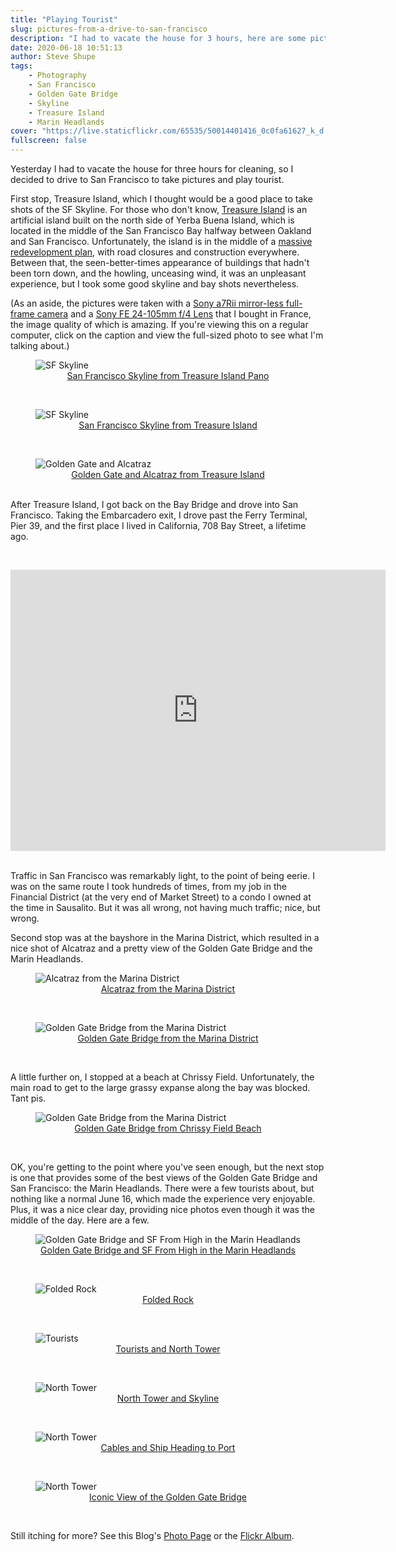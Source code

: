 ```yaml
---
title: "Playing Tourist"
slug: pictures-from-a-drive-to-san-francisco
description: "I had to vacate the house for 3 hours, here are some pictures I took while playing tourist in San Francisco"
date: 2020-06-18 10:51:13
author: Steve Shupe
tags:
    - Photography
    - San Francisco
    - Golden Gate Bridge
    - Skyline
    - Treasure Island
    - Marin Headlands
cover: "https://live.staticflickr.com/65535/50014401416_0c0fa61627_k_d.jpg"
fullscreen: false
---
```



Yesterday I had to vacate the house for three hours for cleaning, so I decided to drive to San Francisco to take pictures and play tourist.

First stop, Treasure Island, which I thought would be a good place to take shots of the SF Skyline. For those who don't know, [Treasure Island](https://en.wikipedia.org/wiki/Treasure_Island,_San_Francisco) is an artificial island built on the north side of Yerba Buena Island, which is located in the middle of the San Francisco Bay halfway between Oakland and San Francisco. Unfortunately, the island is in the middle of a [massive redevelopment plan](https://sftreasureisland.org/development-project), with road closures and construction everywhere. Between that, the seen-better-times appearance of buildings that hadn't been torn down, and the howling, unceasing wind, it was an unpleasant experience, but I took some good skyline and bay shots nevertheless.

(As an aside, the pictures were taken with a [Sony a7Rii mirror-less full-frame camera]("https://www.bhphotovideo.com/c/product/1445357-REG/sony_alpha_a7r_ii_mirrorless.html/") and a [Sony FE 24-105mm f/4 Lens](https://www.bhphotovideo.com/c/product/1411907-REG/sony_fe_24_105mm_f_4_lens.html) that I bought in France, the image quality of which is amazing. If you're viewing this on a regular computer, click on the caption and view the full-sized photo to see what I'm talking about.)

<figure>
    <img src="https://live.staticflickr.com/65535/50013869778_263ce88108_c.jpg"
         alt="SF Skyline">
    <figcaption><center><a href="https://www.flickr.com/photos/ssshupe/50013869778/sizes/o/">San Francisco Skyline from Treasure Island Pano</a></center></figcaption>
</figure><br>

<figure>
    <img src="https://live.staticflickr.com/65535/50013872208_b68b1de6b0_c_d.jpg"
         alt="SF Skyline">
    <figcaption><center><a href="https://www.flickr.com/photos/ssshupe/50013872208/sizes/6k">San Francisco Skyline from Treasure Island</a></center></figcaption>
</figure><br>

<figure>
    <img src="https://live.staticflickr.com/65535/50014399966_cb8780b031_c_d.jpg"
         alt="Golden Gate and Alcatraz">
    <figcaption><center><a href="https://www.flickr.com/photos/ssshupe/50014399966/sizes/o/">Golden Gate and Alcatraz from Treasure Island</a></center></figcaption>
</figure><br>
After Treasure Island, I got back on the Bay Bridge and drove into San Francisco. Taking the Embarcadero exit, I drove past the Ferry Terminal, Pier 39, and the first place I lived in California, 708 Bay Street, a lifetime ago.

<br><center><iframe src="https://www.google.com/maps/embed?pb=!1m18!1m12!1m3!1d3152.3546946771335!2d-122.42102498468154!3d37.805160179754026!2m3!1f0!2f0!3f0!3m2!1i1024!2i768!4f13.1!3m3!1m2!1s0x808580e6aeddb037%3A0xdecff5f99ab6bb78!2s708%20Bay%20St%2C%20San%20Francisco%2C%20CA%2094109!5e0!3m2!1sen!2sus!4v1592506901236!5m2!1sen!2sus" width="600" height="450" frameborder="0" style="border:0;" allowfullscreen="" aria-hidden="false" tabindex="0"></iframe></center><br>

Traffic in San Francisco was remarkably light, to the point of being eerie. I was on the same route I took hundreds of times, from my job in the Financial District (at the very end of Market Street) to a condo I owned at the time in Sausalito. But it was all wrong, not having much traffic; nice, but wrong.

Second stop was at the bayshore in the Marina District, which resulted in a nice shot of Alcatraz and a pretty view of the Golden Gate Bridge and the Marin Headlands.

<figure>
    <img src="https://live.staticflickr.com/65535/50013873078_5595e2656b_c_d.jpg"
         alt="Alcatraz from the Marina District">
    <figcaption><center><a href="https://www.flickr.com/photos/ssshupe/50013873078/sizes/o/">Alcatraz from the Marina District</a></center></figcaption>
</figure><br>

<figure>
    <img src="https://live.staticflickr.com/65535/50013873603_f89a126eb1_c_d.jpg"
         alt="Golden Gate Bridge from the Marina District">
    <figcaption><center><a href="https://www.flickr.com/photos/ssshupe/50013873603/sizes/o/">Golden Gate Bridge from the Marina District</a></center></figcaption>
</figure><br>

A little further on, I stopped at a beach at Chrissy Field. Unfortunately, the main road to get to the large grassy expanse along the bay was blocked. Tant pis.

<figure>
    <img src="https://live.staticflickr.com/65535/50013874183_cb0831a1b1_c_d.jpg"
         alt="Golden Gate Bridge from the Marina District">
    <figcaption><center><a href="https://www.flickr.com/photos/ssshupe/50013874183/sizes/o/">Golden Gate Bridge from Chrissy Field Beach</a></center></figcaption>
</figure><br>

OK, you're getting to the point where you've seen enough, but the next stop is one that provides some of the best views of the Golden Gate Bridge and San Francisco: the Marin Headlands. There were a few tourists about, but nothing like a normal June 16, which made the experience very enjoyable. Plus, it was a nice clear day, providing nice photos even though it was the middle of the day. Here are a few.

<figure>
    <img src="https://live.staticflickr.com/65535/50014403541_002b4a117a_c_d.jpg"
         alt="Golden Gate Bridge and SF From High in the Marin Headlands">
    <figcaption><center><a href="https://www.flickr.com/photos/ssshupe/50014403541/sizes/o/">Golden Gate Bridge and SF From High in the Marin Headlands</a></center></figcaption>
</figure><br>

<figure>
    <img src="https://live.staticflickr.com/65535/50014383081_cf3bd3c39a_c_d.jpg"
         alt="Folded Rock">
    <figcaption><center><a href="https://www.flickr.com/photos/ssshupe/50014383081/sizes/o/">Folded Rock</a></center></figcaption>
</figure><br>

<figure>
    <img src="https://live.staticflickr.com/65535/50014648077_93c804b2d7_c_d.jpg"
         alt="Tourists">
    <figcaption><center><a href="https://www.flickr.com/photos/ssshupe/50014648077/sizes/o/">Tourists and North Tower</a></center></figcaption>
</figure><br>

<figure>
    <img src="https://live.staticflickr.com/65535/50014383616_13898643d0_c_d.jpg"
         alt="North Tower">
    <figcaption><center><a href="https://www.flickr.com/photos/ssshupe/50014383616/sizes/o/">North Tower and Skyline</a></center></figcaption>
</figure><br>

<figure>
    <img src="https://live.staticflickr.com/65535/50014651762_71a47e12bf_c_d.jpg"
         alt="North Tower">
    <figcaption><center><a href="https://www.flickr.com/photos/ssshupe/50014651762/sizes/o/">Cables and Ship Heading to Port</a></center></figcaption>
</figure><br>

<figure>
    <img src="https://live.staticflickr.com/65535/50013861428_6f11d7b58f_c_d.jpg"
         alt="North Tower">
    <figcaption><center><a href="https://www.flickr.com/photos/ssshupe/50013861428/sizes/o/">Iconic View of the Golden Gate Bridge</a></center></figcaption>
</figure><br>

Still itching for more? See this Blog's <a href="../photos">Photo Page</a> or the <a href="https://www.flickr.com/photos/ssshupe/albums/72157714745062261">Flickr Album</a>.
<br>
